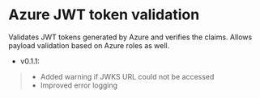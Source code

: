 # Azure JWT token validation

Validates JWT tokens generated by Azure and verifies the claims. Allows payload validation based on Azure roles as well.

- v0.1.1:
>- Added warning if JWKS URL could not be accessed
>- Improved error logging

